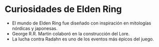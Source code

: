 # Curiosidades de Elden Ring

- El mundo de Elden Ring fue diseñado con inspiración en mitologías nórdicas y japonesas.
- George R.R. Martin colaboró en la construcción del Lore.
- La lucha contra Radahn es uno de los eventos más épicos del juego.

